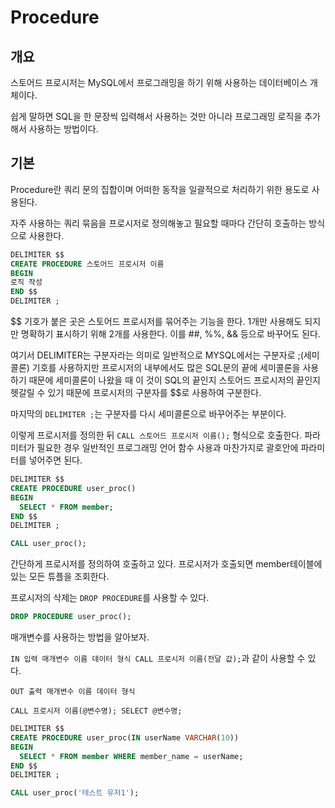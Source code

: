 # Procedure

## 개요

스토어드 프로시저는 MySQL에서 프로그래밍을 하기 위해 사용하는 데이터베이스 개체이다. 

쉽게 말하면 SQL을 한 문장씩 입력해서 사용하는 것만 아니라 프로그래밍 로직을 추가해서 사용하는 방법이다.


## 기본

Procedure란 쿼리 문의 집합이며 어떠한 동작을 일괄적으로 처리하기 위한 용도로 사용된다.

자주 사용하는 쿼리 묶음을 프로시저로 정의해놓고 필요할 때마다 간단히 호출하는 방식으로 사용한다.

```sql
DELIMITER $$
CREATE PROCEDURE 스토어드 프로시저 이름
BEGIN
로직 작성
END $$
DELIMITER ;
```

$$ 기호가 붙은 곳은 스토어드 프로시저를 묶어주는 기능을 한다. 1개만 사용해도 되지만 명확하기 표시하기 위해 2개를 사용한다.
이를 ##, %%, && 등으로 바꾸어도 된다.

여기서 DELIMITER는 구분자라는 의미로 일반적으로 MYSQL에서는 구분자로 ;(세미콜론) 기호를 사용하지만 프로시저의 내부에서도 많은 SQL문의 끝에 세미콜론을 사용하기 때문에 세미콜론이 나왔을 때 이 것이 SQL의 끝인지 스토어드 프로시저의 끝인지 헷갈릴 수 있기 때문에 프로시저의 구분자를 $$로 사용하여 구분한다.

마지막의 `DELIMITER ;`는 구분자를 다시 세미콜론으로 바꾸어주는 부분이다.

이렇게 프로시저를 정의한 뒤 `CALL 스토어드 프로시저 이름();` 형식으로 호출한다. 파라미터가 필요한 경우 일반적인 프로그래밍 언어 함수 사용과 마찬가지로 괄호안에 파라미터를 넣어주면 된다.

```sql
DELIMITER $$
CREATE PROCEDURE user_proc()
BEGIN
  SELECT * FROM member;
END $$
DELIMITER ;

CALL user_proc();
```

간단하게 프로시저를 정의하여 호출하고 있다. 프로시저가 호출되면 member테이블에 있는 모든 튜플을 조회한다.

프로시저의 삭제는 `DROP PROCEDURE`를 사용할 수 있다.

```sql
DROP PROCEDURE user_proc();
```

매개변수를 사용하는 방법을 알아보자.

`IN 입력 매개변수 이름 데이터 형식 CALL 프로시저 이름(전달 값);`과 같이 사용할 수 있다.

`OUT 출력 매개변수 이름 데이터 형식`

`CALL 프로시저 이름(@변수명); SELECT @변수명;`

```sql
DELIMITER $$
CREATE PROCEDURE user_proc(IN userName VARCHAR(10))
BEGIN
  SELECT * FROM member WHERE member_name = userName;
END $$
DELIMITER ;

CALL user_proc('테스트 유저1');
```

